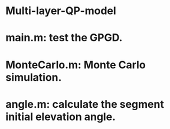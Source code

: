 # Multi-layer-QP-model
# main.m: test the GPGD.
# MonteCarlo.m: Monte Carlo simulation.
# angle.m: calculate the segment initial elevation angle.
